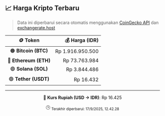 

<!-- HARGA_KRIPTO -->
## 📈 Harga Kripto Terbaru

> Data ini diperbarui secara otomatis menggunakan [CoinGecko API](https://www.coingecko.com/) dan [exchangerate.host](https://exchangerate.host/)

<div align="center">

| 🪙 Token | 💰 Harga (IDR) |
|:------:|---------------:|
| 🟠 **Bitcoin (BTC)**   | Rp 1.916.950.500 |
| 🔵 **Ethereum (ETH)**  | Rp 73.763.984 |
| 🟣 **Solana (SOL)**    | Rp 3.844.486 |
| 🟢 **Tether (USDT)**   | Rp 16.432 |

---

💱 **Kurs Rupiah (USD → IDR)**: Rp 16.425

🕒 <sub>Terakhir diperbarui: 17/9/2025, 12.42.28</sub>

</div>
<!-- /HARGA_KRIPTO -->